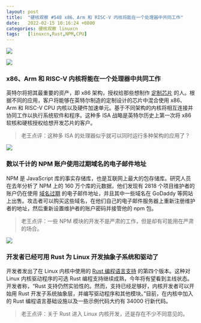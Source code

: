 ```yaml
---
layout: post
title:	"硬核观察 #548 x86、Arm 和 RISC-V 内核将能在一个处理器中共同工作"
date:	2022-02-15 10:16:24 +0800 
categories:	硬核观察 linuxcn 
tags:	[linuxcn,Rust,NPM,CPU]
---
```



![](/Asserts/Images//attachment/album/202202/15/101528nu5awwxddv6dcr6t.jpg)


![](/Asserts/Images//attachment/album/202202/15/101536qvrnyln9zuqufm77.jpg)


### x86、Arm 和 RISC-V 内核将能在一个处理器中共同工作


英特尔将把其最重要的资产，即 x86 架构，授权给那些想制作 [定制芯片](https://www.theregister.com/2022/02/14/intel_x86_licensing/) 的人。根据不同的应用，客户将能够在英特尔制造的定制设计的芯片中混合使用 x86、Arm 和 RISC-V CPU 内核以及硬件加速单元。基于不同架构的内核将相互连接并协同工作以执行系统软件和程序。这种多 ISA 战略是英特尔历史上第一次将 x86 软核和硬核授权给想开发芯片的客户。



> 
> 老王点评：这种多 ISA 的处理器似乎就可以同时运行多种架构的应用了？
> 
> 
> 


![](/Asserts/Images//attachment/album/202202/15/101549xjkildmxch1bbl1m.jpg)


### 数以千计的 NPM 账户使用过期域名的电子邮件地址


NPM 是 JavaScript 库的事实存储库，也是互联网上最大的包存储库。研究人员在去年分析了 NPM 上的 160 万个库的元数据，他们发现有 2818 个项目维护者的账户仍在使用 [域名过期](https://therecord.media/thousands-of-npm-accounts-use-email-addresses-with-expired-domains/) 的电子邮件地址，并且其中一些域名在 GoDaddy 等网站上出售。攻击者可以购买这些域名，在他们自己的电子邮件服务器上重新注册维护者的地址，然后重新设置维护者的账户密码并接管他的 npm 包。



> 
> 老王点评：一些 NPM 模块的开发不是严肃的工作，但是却有可能用在严肃的场合。
> 
> 
> 


![](/Asserts/Images//attachment/album/202202/15/101609qquo8ewvjwq52888.jpg)


### 开发者已经可用 Rust 为 Linux 开发抽象子系统和驱动了


开发者发出了在 Linux 内核中使用的 [Rust 编程语言支持](https://www.phoronix.com/scan.php?page=news_item&px=Rust-For-Linux-Kernel-v4) 的第四个版本。这种对 Linux 内核驱动程序的可选 Rust 编程支持继续成熟，今年将有望看到主线状态。开发者称，“Rust 支持仍然实验性的。然而，支持已经足够好，内核开发者可以开始用 Rust 开发子系统抽象层，并编写驱动程序和其他模块。”目前，在内核中加入的 Rust 编程语言基础设施以及一些示例代码大约有 34000 行新代码。



> 
> 老王点评：关于 Rust 进入 Linux 内核开发，还是存在不少不同意见的。
> 
> 
>
